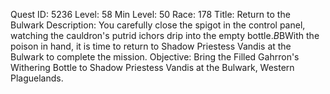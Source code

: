 Quest ID: 5236
Level: 58
Min Level: 50
Race: 178
Title: Return to the Bulwark
Description: You carefully close the spigot in the control panel, watching the cauldron's putrid ichors drip into the empty bottle.$B$BWith the poison in hand, it is time to return to Shadow Priestess Vandis at the Bulwark to complete the mission.
Objective: Bring the Filled Gahrron's Withering Bottle to Shadow Priestess Vandis at the Bulwark, Western Plaguelands.
